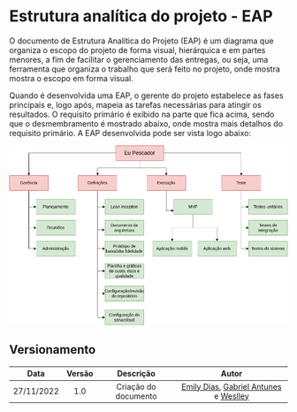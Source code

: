 # Estrutura analítica do projeto - EAP

O documento de Estrutura Analítica do Projeto (EAP) é um diagrama que organiza o escopo do projeto de forma visual, hierárquica e em partes menores, a fim de facilitar o gerenciamento das entregas, ou seja, uma ferramenta que organiza o trabalho que será feito no projeto, onde mostra mostra o escopo em forma visual.

Quando é desenvolvida uma EAP, o gerente do projeto estabelece as fases principais e, logo após, mapeia as tarefas necessárias para atingir os resultados. O requisito primário é exibido na parte que fica acima, sendo que o desmembramento é mostrado abaixo, onde mostra mais detalhos do requisito primário. A EAP desenvolvida pode ser vista logo abaixo:

[![EAP][2]][1]

[1]: ../assets/produto/EAP.png "Clique para ampliar"
[2]: ../assets/produto/EAP.png

## Versionamento

|    Data    | Versão |      Descrição       |                                                               Autor                                                               |
| :--------: | :----: | :------------------: | :-------------------------------------------------------------------------------------------------------------------------------: |
| 27/11/2022 |  1.0   | Criação do documento | [Emily Dias](https://github.com/emysdias), [Gabriel Antunes](https://github.com/flyerjohn) e [Weslley](https://github.com/weslley17w) |
